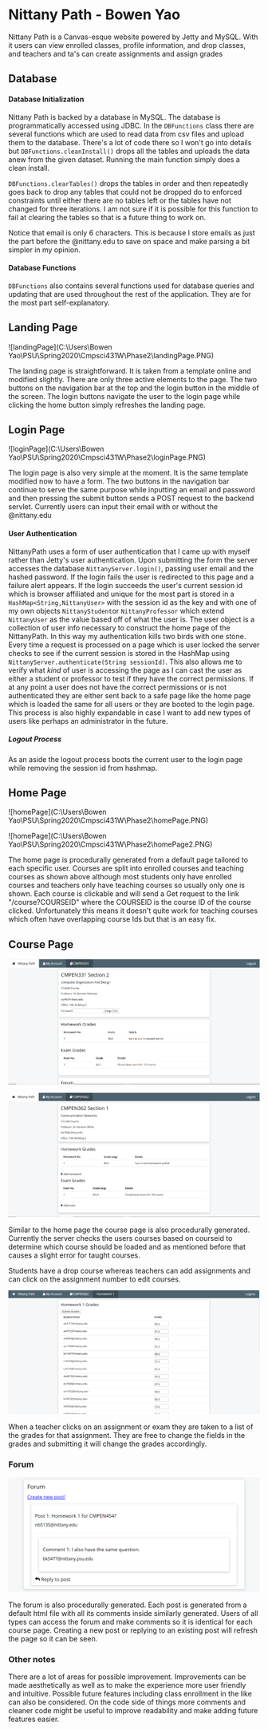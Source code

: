 # Nittany Path - Bowen Yao

Nittany Path is a Canvas-esque website powered by Jetty and MySQL. With it users can view enrolled classes, profile information, and drop classes, and teachers and ta's can create assignments and assign grades

## Database

#### Database Initialization

Nittany Path is backed by a database in MySQL. The database is programmatically accessed using JDBC. In the `DBFunctions` class there are several functions which are used to read data from csv files and upload them to the database. There's a lot of code there so I won't go into details but `DBFunctions.cleanInstall()` drops all the tables and uploads the data anew from the given dataset. Running the main function simply does a clean install.

`DBFunctions.clearTables()` drops the tables in order and then repeatedly goes back to drop any tables that could not be dropped do to enforced constraints until either there are no tables left or the tables have not changed for three iterations. I am not sure if it is possible for this function to fail at clearing the tables so that is a future thing to work on.

Notice that email is only 6 characters. This is because I store emails as just the part before the @nittany.edu to save on space and make parsing a bit simpler in my opinion.

#### Database Functions

`DBFunctions` also contains several functions used for database queries and updating that are used throughout the rest of the application. They are for the most part self-explanatory.

## Landing Page

![landingPage](C:\Users\Bowen Yao\PSU\Spring2020\Cmpsci431W\Phase2\landingPage.PNG)

The landing page is straightforward. It is taken from a template online and modified slightly. There are only three active elements to the page. The two buttons on the navigation bar at the top and the login button in the middle of the screen. The login buttons navigate the user to the login page while clicking the home button simply refreshes the landing page.

## Login Page

![loginPage](C:\Users\Bowen Yao\PSU\Spring2020\Cmpsci431W\Phase2\loginPage.PNG)

The login page is also very simple at  the moment. It is the same template modified now to have a form. The two buttons in the navigation bar continue to serve the same purpose while inputting an email and password and then pressing the submit button sends a POST request to the backend servlet. Currently users can input their email with or without the @nittany.edu

#### User Authentication

NittanyPath uses a form of user authentication that I came up with myself rather than Jetty's user authentication. Upon submitting the form the server accesses the database `NittanyServer.login()`, passing user email and the hashed password. If the login fails the user is redirected to this page and a failure alert appears. If the login succeeds the user's current session id which is browser affiliated and unique for the most part is stored in a `HashMap<String,NittanyUser>` with the session id as the key and with one of my own objects `NittanyStudent`or `NittanyProfessor` which extend `NittanyUser` as the value based off of what the user is. The user object is a collection of user info necessary to construct the home page of the NittanyPath. In this way my authentication kills two birds with one stone. Every time a request is processed on a page which is user locked the server checks to see if the current session is stored in the HashMap using `NittanyServer.authenticate(String sessionId)`. This also allows me to verify what *kind* of user is accessing the page as I can cast the user as either a student or professor to test if they have the correct permissions. If at any point a user does not have the correct permissions or is not authenticated they are either sent back to a safe page like the home page which is loaded the same for all users or they are booted to the login page. This process is also highly expandable in case I want to add new types of users like perhaps an administrator in the future.

##### Logout Process

As an aside the logout process boots the current user to the login page while removing the session id from hashmap.

## Home Page

![homePage](C:\Users\Bowen Yao\PSU\Spring2020\Cmpsci431W\Phase2\homePage.PNG)

![homePage](C:\Users\Bowen Yao\PSU\Spring2020\Cmpsci431W\Phase2\homePage2.PNG)

The home page is procedurally generated from a default page tailored to each specific user. Courses are split into enrolled courses and teaching courses as shown above although most students only have enrolled courses and teachers only have teaching courses so usually only one is shown. Each course is clickable and will send a Get request to the link "/course?COURSEID" where the COURSEID is the course ID of the course clicked. Unfortunately this means it doesn't quite work for teaching courses which often have overlapping course Ids but that is an easy fix.

## Course Page

![coursePage](coursePage.PNG)

![coursePage](coursePage2.PNG)



Similar to the home page the course page is also procedurally generated. Currently the server checks the users courses based on courseid  to determine which course should be loaded and as mentioned before that causes a slight error for taught courses.

Students have a drop course whereas teachers can add assignments and can click on the assignment number to edit courses.

![coursePage](coursePage3.PNG)

When a teacher clicks on an assignment or exam they are taken to a list of the grades for that assignment. They are free to change the fields in the grades and submitting it will change the grades accordingly.

### Forum

![coursePage](coursePage4.PNG)

The forum is also procedurally generated. Each post is generated from a default html file with all its comments inside similarly generated. Users of all types can access the forum and make comments so it is identical for each course page. Creating a new post or replying to an existing post will refresh the page so it can be seen.

### Other notes 

There are a lot of areas for possible improvement. Improvements can be made aesthetically as well as to make the experience more user friendly and intuitive. Possible future features including class enrollment in the like can also be considered. On the code side of things more comments and cleaner code might be useful to improve readability and make adding future features easier.
